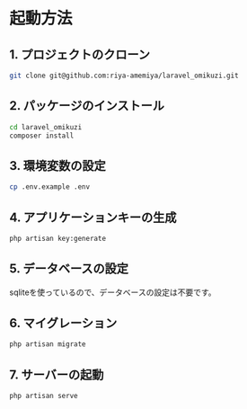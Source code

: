 # 起動方法

## 1. プロジェクトのクローン

```bash
git clone git@github.com:riya-amemiya/laravel_omikuzi.git
```

## 2. パッケージのインストール

```bash
cd laravel_omikuzi
composer install
```

## 3. 環境変数の設定

```bash
cp .env.example .env
```

## 4. アプリケーションキーの生成

```bash
php artisan key:generate
```

## 5. データベースの設定

sqliteを使っているので、データベースの設定は不要です。

## 6. マイグレーション

```bash
php artisan migrate
```

## 7. サーバーの起動

```bash
php artisan serve
```
